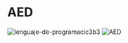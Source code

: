 # AED
![lenguaje-de-programacic3b3](https://github.com/Zaakowz/AED/assets/129162843/730f6e18-3105-45f9-be7b-3110c3975c9b)
   ![AED](https://www.google.com/imgres?imgurl=https%3A%2F%2Fi.ytimg.com%2Fvi%2FaaO1r9V7zrk%2Fmaxresdefault.jpg&tbnid=XMnZJnIFof1XFM&vet=1&imgrefurl=https%3A%2F%2Fwww.frba.utn.edu.ar%2Fabrio-la-preinscripcion-a-materias-2016-en-utn-buenos-aires%2F&docid=eRVfGZaj4WxQwM&w=1280&h=720&itg=1&hl=es-419&source=sh%2Fx%2Fim)
